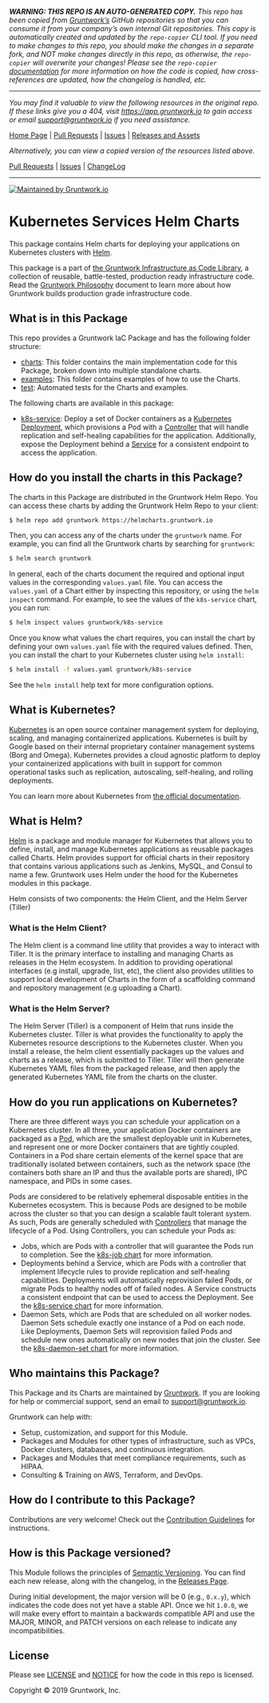 ***WARNING: THIS REPO IS AN AUTO-GENERATED COPY.*** *This repo has been copied from [Gruntwork’s](https://gruntwork.io/) GitHub repositories so that you can consume it from your company’s own internal Git repositories. This copy is automatically created and updated by the `repo-copier` CLI tool. If you need to make changes to this repo, you should make the changes in a separate fork, and NOT make changes directly in this repo, as otherwise, the `repo-copier` will overwrite your changes! Please see the `repo-copier` [documentation](https://github.com/terraform-modules-krish/repo-copier) for more information on how the code is copied, how cross-references are updated, how the changelog is handled, etc.*

***

_You may find it valuable to view the following resources in the original repo. If these links give you a 404, visit https://app.gruntwork.io to gain access or email support@gruntwork.io if you need assistance._

[Home Page](https://github.com/gruntwork-io/helm-kubernetes-services/) |
[Pull Requests](https://github.com/gruntwork-io/helm-kubernetes-services/pulls) |
[Issues](https://github.com/gruntwork-io/helm-kubernetes-services/issues) |
[Releases and Assets](https://github.com/gruntwork-io/helm-kubernetes-services/releases)

_Alternatively, you can view a copied version of the resources listed above._

[Pull Requests](https://github.com/terraform-modules-krish/helm-kubernetes-services/blob/main/.github/PULL_REQUESTS.md) |
[Issues](https://github.com/terraform-modules-krish/helm-kubernetes-services/blob/main/.github/ISSUES.md) |
[ChangeLog](https://github.com/terraform-modules-krish/helm-kubernetes-services/blob/main/.github/CHANGELOG.md)

***

[![Maintained by Gruntwork.io](https://img.shields.io/badge/maintained%20by-gruntwork.io-%235849a6.svg)](https://gruntwork.io/?ref=repo_helm_services)

# Kubernetes Services Helm Charts

This package contains Helm charts for deploying your applications on Kubernetes clusters with
[Helm](https://helm.sh).

This package is a part of [the Gruntwork Infrastructure as Code
Library](https://gruntwork.io/infrastructure-as-code-library/), a collection of reusable, battle-tested, production
ready infrastructure code. Read the [Gruntwork Philosophy](GRUNTWORK_PHILOSOPHY.md) document to learn more about how
Gruntwork builds production grade infrastructure code.


## What is in this Package

This repo provides a Gruntwork IaC Package and has the following folder structure:

* [charts](https://github.com/terraform-modules-krish/helm-kubernetes-services/blob/v0.0.4/charts): This folder contains the main implementation code for this Package, broken down into multiple
  standalone charts.
* [examples](https://github.com/terraform-modules-krish/helm-kubernetes-services/blob/v0.0.4/examples): This folder contains examples of how to use the Charts.
* [test](https://github.com/terraform-modules-krish/helm-kubernetes-services/blob/v0.0.4/test): Automated tests for the Charts and examples.

The following charts are available in this package:

- [k8s-service](https://github.com/terraform-modules-krish/helm-kubernetes-services/blob/v0.0.4/charts/k8s-service): Deploy a set of Docker containers as a
  [Kubernetes Deployment](https://kubernetes.io/docs/concepts/workloads/controllers/deployment/),
  which provisions a Pod with a
  [Controller](https://kubernetes.io/docs/concepts/workloads/pods/pod-overview/#pods-and-controllers)
  that will handle replication and self-healing capabilities for the application. Additionally, expose the Deployment
  behind a [Service](https://kubernetes.io/docs/concepts/services-networking/service/) for a consistent endpoint to
  access the application.

<!-- NOT YET IMPLEMENTED
- [k8s-daemon-set](https://github.com/terraform-modules-krish/helm-kubernetes-services/blob/v0.0.4/charts/k8s-daemon-set): Deploy a set of Docker containers as a
  [Kubernetes DaemonSet](https://kubernetes.io/docs/concepts/workloads/controllers/daemonset/),
  which provisions a Pod with a
  [Controller](https://kubernetes.io/docs/concepts/workloads/pods/pod-overview/#pods-and-controllers)
  that will automatically schedule one instance of the Pod on every Node available.
- [k8s-job](https://github.com/terraform-modules-krish/helm-kubernetes-services/blob/v0.0.4/charts/k8s-job): Deploy a set of Docker containers as a
  [Kubernetes Job](https://kubernetes.io/docs/concepts/workloads/controllers/job/),
  which provisions a Pod with a
  [Controller](https://kubernetes.io/docs/concepts/workloads/pods/pod-overview/#pods-and-controllers)
  that will ensure the specified number of Pod instances run to completion.
  a working go environment.
-->


## How do you install the charts in this Package?

The charts in this Package are distributed in the Gruntwork Helm Repo. You can access these charts by adding the
Gruntwork Helm Repo to your client:

```bash
$ helm repo add gruntwork https://helmcharts.gruntwork.io
```

Then, you can access any of the charts under the `gruntwork` name. For example, you can find all the Gruntwork charts by
searching for `gruntwork`:

```bash
$ helm search gruntwork
```

In general, each of the charts document the required and optional input values in the corresponding `values.yaml` file.
You can access the `values.yaml` of a Chart either by inspecting this repository, or using the `helm inspect` command.
For example, to see the values of the `k8s-service` chart, you can run:

```bash
$ helm inspect values gruntwork/k8s-service
```

Once you know what values the chart requires, you can install the chart by defining your own `values.yaml` file with the
required values defined. Then, you can install the chart to your Kubernetes cluster using `helm install`:

```bash
$ helm install -f values.yaml gruntwork/k8s-service
```

See the `helm install` help text for more configuration options.


## What is Kubernetes?

[Kubernetes](https://kubernetes.io) is an open source container management system for deploying, scaling, and managing
containerized applications. Kubernetes is built by Google based on their internal proprietary container management
systems (Borg and Omega). Kubernetes provides a cloud agnostic platform to deploy your containerized applications with
built in support for common operational tasks such as replication, autoscaling, self-healing, and rolling deployments.

You can learn more about Kubernetes from [the official documentation](https://kubernetes.io/docs/tutorials/kubernetes-basics/).


## What is Helm?

[Helm](https://helm.sh/) is a package and module manager for Kubernetes that allows you to define, install, and manage
Kubernetes applications as reusable packages called Charts. Helm provides support for official charts in their
repository that contains various applications such as Jenkins, MySQL, and Consul to name a few. Gruntwork uses Helm
under the hood for the Kubernetes modules in this package.

Helm consists of two components: the Helm Client, and the Helm Server (Tiller)

### What is the Helm Client?

The Helm client is a command line utility that provides a way to interact with Tiller. It is the primary interface to
installing and managing Charts as releases in the Helm ecosystem. In addition to providing operational interfaces (e.g
install, upgrade, list, etc), the client also provides utilities to support local development of Charts in the form of a
scaffolding command and repository management (e.g uploading a Chart).

### What is the Helm Server?

The Helm Server (Tiller) is a component of Helm that runs inside the Kubernetes cluster. Tiller is what
provides the functionality to apply the Kubernetes resource descriptions to the Kubernetes cluster. When you install a
release, the helm client essentially packages up the values and charts as a release, which is submitted to Tiller.
Tiller will then generate Kubernetes YAML files from the packaged release, and then apply the generated Kubernetes YAML
file from the charts on the cluster.


## How do you run applications on Kubernetes?

There are three different ways you can schedule your application on a Kubernetes cluster. In all three, your application
Docker containers are packaged as a [Pod](https://kubernetes.io/docs/concepts/workloads/pods/pod/), which are the
smallest deployable unit in Kubernetes, and represent one or more Docker containers that are tightly coupled. Containers
in a Pod share certain elements of the kernel space that are traditionally isolated between containers, such as the
network space (the containers both share an IP and thus the available ports are shared), IPC namespace, and PIDs in some
cases.

Pods are considered to be relatively ephemeral disposable entities in the Kubernetes ecosystem. This is because Pods are
designed to be mobile across the cluster so that you can design a scalable fault tolerant system. As such, Pods are
generally scheduled with
[Controllers](https://kubernetes.io/docs/concepts/workloads/pods/pod-overview/#pods-and-controllers) that manage the
lifecycle of a Pod. Using Controllers, you can schedule your Pods as:

- Jobs, which are Pods with a controller that will guarantee the Pods run to completion. See the [k8s-job
  chart](https://github.com/terraform-modules-krish/helm-kubernetes-services/blob/v0.0.4/charts/k8s-job) for more information.
- Deployments behind a Service, which are Pods with a controller that implement lifecycle rules to provide replication
  and self-healing capabilities. Deployments will automatically reprovision failed Pods, or migrate Pods to healthy
  nodes off of failed nodes. A Service constructs a consistent endpoint that can be used to access the Deployment. See
  the [k8s-service chart](https://github.com/terraform-modules-krish/helm-kubernetes-services/blob/v0.0.4/charts/k8s-service) for more information.
- Daemon Sets, which are Pods that are scheduled on all worker nodes. Daemon Sets schedule exactly one instance of a Pod
  on each node. Like Deployments, Daemon Sets will reprovision failed Pods and schedule new ones automatically on
  new nodes that join the cluster. See the [k8s-daemon-set chart](https://github.com/terraform-modules-krish/helm-kubernetes-services/blob/v0.0.4/charts/k8s-daemon-set) for more information.



<!-- TODO: ## What parts of the Production Grade Infrastructure Checklist are covered by this Module? -->


## Who maintains this Package?

This Package and its Charts are maintained by [Gruntwork](http://www.gruntwork.io/). If you are looking for help or
commercial support, send an email to
[support@gruntwork.io](mailto:support@gruntwork.io?Subject=Helm%20Kubernetes%20Services%20Module).

Gruntwork can help with:

* Setup, customization, and support for this Module.
* Packages and Modules for other types of infrastructure, such as VPCs, Docker clusters, databases, and continuous
  integration.
* Packages and Modules that meet compliance requirements, such as HIPAA.
* Consulting & Training on AWS, Terraform, and DevOps.


## How do I contribute to this Package?

Contributions are very welcome! Check out the [Contribution Guidelines](https://github.com/terraform-modules-krish/helm-kubernetes-services/blob/v0.0.4/CONTRIBUTING.md) for instructions.


## How is this Package versioned?

This Module follows the principles of [Semantic Versioning](http://semver.org/). You can find each new release, along
with the changelog, in the [Releases Page](../../releases).

During initial development, the major version will be 0 (e.g., `0.x.y`), which indicates the code does not yet have a
stable API. Once we hit `1.0.0`, we will make every effort to maintain a backwards compatible API and use the MAJOR,
MINOR, and PATCH versions on each release to indicate any incompatibilities.


## License

Please see [LICENSE](https://github.com/terraform-modules-krish/helm-kubernetes-services/blob/v0.0.4/LICENSE) and [NOTICE](https://github.com/terraform-modules-krish/helm-kubernetes-services/blob/v0.0.4/NOTICE) for how the code in this repo is licensed.

Copyright &copy; 2019 Gruntwork, Inc.
